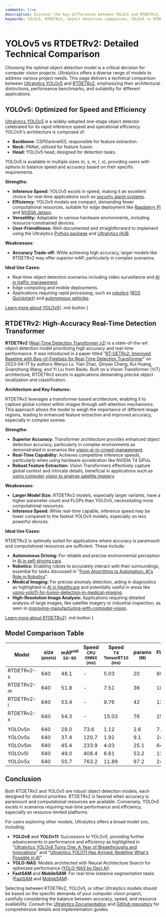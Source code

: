 ```yaml
---
comments: true
description: Discover the key differences between YOLOv5 and RTDETRv2, from architecture to accuracy, and find the best object detection model for your project.
keywords: YOLOv5, RTDETRv2, object detection comparison, YOLOv5 vs RTDETRv2, Ultralytics models, model performance, computer vision, object detection, RTDETR, YOLOv5 features, transformer architecture
---
```


# YOLOv5 vs RTDETRv2: Detailed Technical Comparison

Choosing the optimal object detection model is a critical decision for computer vision projects. Ultralytics offers a diverse range of models to address various project needs. This page delivers a technical comparison between [Ultralytics YOLOv5](https://docs.ultralytics.com/models/yolov5/) and [RTDETRv2](https://docs.ultralytics.com/models/rtdetr/), emphasizing their architectural distinctions, performance benchmarks, and suitability for different applications.

<script async src="https://cdn.jsdelivr.net/npm/chart.js"></script>
<script defer src="../../javascript/benchmark.js"></script>

<canvas id="modelComparisonChart" width="1024" height="400" active-models='["RTDETRv2", "YOLOv5"]'></canvas>

## YOLOv5: Optimized for Speed and Efficiency

[Ultralytics YOLOv5](https://docs.ultralytics.com/models/yolov5/) is a widely-adopted one-stage object detector celebrated for its rapid inference speed and operational efficiency. YOLOv5's architecture is composed of:

- **Backbone:** CSPDarknet53, responsible for feature extraction.
- **Neck:** PANet, utilized for feature fusion.
- **Head:** YOLOv5 head, designed for detection tasks.

YOLOv5 is available in multiple sizes (n, s, m, l, x), providing users with options to balance speed and accuracy based on their specific requirements.

**Strengths:**

- **Inference Speed:** YOLOv5 excels in speed, making it an excellent choice for real-time applications such as [security alarm systems](https://docs.ultralytics.com/guides/security-alarm-system/).
- **Efficiency:** YOLOv5 models are compact, demanding fewer computational resources, suitable for edge deployment like [Raspberry Pi](https://docs.ultralytics.com/guides/raspberry-pi/) and [NVIDIA Jetson](https://docs.ultralytics.com/guides/nvidia-jetson/).
- **Versatility:** Adaptable to various hardware environments, including resource-constrained devices.
- **User-Friendliness:** Well-documented and straightforward to implement using the Ultralytics [Python package](https://pypi.org/project/ultralytics/) and [Ultralytics HUB](https://www.ultralytics.com/hub).

**Weaknesses:**

- **Accuracy Trade-off:** While achieving high accuracy, larger models like RTDETRv2 may offer superior mAP, particularly in complex scenarios.

**Ideal Use Cases:**

- Real-time object detection scenarios including video surveillance and [AI in traffic management](https://www.ultralytics.com/blog/optimizingtraffic-management-with-ultralytics-yolo11).
- Edge computing and mobile deployments.
- Applications requiring rapid processing, such as [robotics](https://www.ultralytics.com/blog/from-algorithms-to-automation-ais-role-in-robotics) ([ROS Quickstart](https://docs.ultralytics.com/guides/ros-quickstart/)) and [autonomous vehicles](https://www.ultralytics.com/solutions/ai-in-self-driving).

[Learn more about YOLOv5](https://docs.ultralytics.com/models/yolov5/){ .md-button }

## RTDETRv2: High-Accuracy Real-Time Detection Transformer

**RTDETRv2** ([Real-Time Detection Transformer v2](https://github.com/lyuwenyu/RT-DETR/tree/main/rtdetrv2_pytorch#readme)) is a state-of-the-art object detection model prioritizing high accuracy and real-time performance. It was introduced in a paper titled "[RT-DETRv2: Improved Baseline with Bag-of-Freebies for Real-Time Detection Transformer](https://arxiv.org/abs/2407.17140)" on 2023-04-17 by authors Wenyu Lv, Yian Zhao, Qinyao Chang, Kui Huang, Guanzhong Wang, and Yi Liu from Baidu. Built on a Vision Transformer (ViT) architecture, RTDETRv2 excels in applications demanding precise object localization and classification.

**Architecture and Key Features:**

RTDETRv2 leverages a transformer-based architecture, enabling it to capture global context within images through self-attention mechanisms. This approach allows the model to weigh the importance of different image regions, leading to enhanced feature extraction and improved accuracy, especially in complex scenes.

**Strengths:**

- **Superior Accuracy:** Transformer architecture provides enhanced object detection accuracy, particularly in complex environments as demonstrated in scenarios like [vision-ai-in-crowd-management](https://www.ultralytics.com/blog/vision-ai-in-crowd-management).
- **Real-Time Capability:** Achieves competitive inference speeds, particularly when using hardware acceleration like NVIDIA T4 GPUs.
- **Robust Feature Extraction:** Vision Transformers effectively capture global context and intricate details, beneficial in applications such as [using computer vision to analyse satellite imagery](https://www.ultralytics.com/blog/using-computer-vision-to-analyse-satellite-imagery).

**Weaknesses:**

- **Larger Model Size:** RTDETRv2 models, especially larger variants, have a higher parameter count and FLOPs than YOLOv5, necessitating more computational resources.
- **Inference Speed:** While real-time capable, inference speed may be lower compared to the fastest YOLOv5 models, especially on less powerful devices.

**Ideal Use Cases:**

RTDETRv2 is optimally suited for applications where accuracy is paramount and computational resources are sufficient. These include:

- **Autonomous Driving:** For reliable and precise environmental perception in [AI in self-driving cars](https://www.ultralytics.com/solutions/ai-in-self-driving).
- **Robotics:** Enabling robots to accurately interact with their surroundings, essential for tasks discussed in "[From Algorithms to Automation: AI's Role in Robotics](https://www.ultralytics.com/blog/from-algorithms-to-automation-ais-role-in-robotics)".
- **Medical Imaging:** For precise anomaly detection, aiding in diagnostics as highlighted in [AI in Healthcare](https://www.ultralytics.com/solutions/ai-in-healthcare) and potentially useful in areas like [using-yolo11-for-tumor-detection-in-medical-imaging](https://www.ultralytics.com/blog/using-yolo11-for-tumor-detection-in-medical-imaging).
- **High-Resolution Image Analysis:** Applications requiring detailed analysis of large images, like satellite imagery or industrial inspection, as seen in [improving-manufacturing-with-computer-vision](https://www.ultralytics.com/blog/improving-manufacturing-with-computer-vision).

[Learn more about RTDETRv2](https://docs.ultralytics.com/models/rtdetr/){ .md-button }

## Model Comparison Table

| Model      | size<br><sup>(pixels) | mAP<sup>val<br>50-95 | Speed<br><sup>CPU ONNX<br>(ms) | Speed<br><sup>T4 TensorRT10<br>(ms) | params<br><sup>(M) | FLOPs<br><sup>(B) |
| ---------- | --------------------- | -------------------- | ------------------------------ | ----------------------------------- | ------------------ | ----------------- |
| RTDETRv2-s | 640                   | 48.1                 | -                              | 5.03                                | 20                 | 60                |
| RTDETRv2-m | 640                   | 51.9                 | -                              | 7.51                                | 36                 | 100               |
| RTDETRv2-l | 640                   | 53.4                 | -                              | 9.76                                | 42                 | 136               |
| RTDETRv2-x | 640                   | 54.3                 | -                              | 15.03                               | 76                 | 259               |
|            |                       |                      |                                |                                     |                    |                   |
| YOLOv5n    | 640                   | 28.0                 | 73.6                           | 1.12                                | 2.6                | 7.7               |
| YOLOv5s    | 640                   | 37.4                 | 120.7                          | 1.92                                | 9.1                | 24.0              |
| YOLOv5m    | 640                   | 45.4                 | 233.9                          | 4.03                                | 25.1               | 64.2              |
| YOLOv5l    | 640                   | 49.0                 | 408.4                          | 6.61                                | 53.2               | 135.0             |
| YOLOv5x    | 640                   | 50.7                 | 763.2                          | 11.89                               | 97.2               | 246.4             |

## Conclusion

Both RTDETRv2 and YOLOv5 are robust object detection models, each designed for distinct priorities. RTDETRv2 is favored when accuracy is paramount and computational resources are available. Conversely, YOLOv5 excels in scenarios requiring real-time performance and efficiency, especially on resource-limited platforms.

For users exploring other models, Ultralytics offers a broad model zoo, including:

- **YOLOv8** and **YOLOv11**: Successors to YOLOv5, providing further advancements in performance and efficiency as highlighted in "[Ultralytics YOLOv8 Turns One: A Year of Breakthroughs and Innovations](https://www.ultralytics.com/blog/ultralytics-yolov8-turns-one-a-year-of-breakthroughs-and-innovations)" and "[Ultralytics YOLO11 Has Arrived: Redefine What's Possible in AI](https://www.ultralytics.com/blog/ultralytics-yolo11-has-arrived-redefine-whats-possible-in-ai)".
- **YOLO-NAS**: Models architected with Neural Architecture Search for optimized performance ([YOLO-NAS by Deci AI](https://docs.ultralytics.com/models/yolo-nas/)).
- **FastSAM** and **MobileSAM**: For real-time instance segmentation tasks ([FastSAM](https://docs.ultralytics.com/models/fast-sam/) and [MobileSAM](https://docs.ultralytics.com/models/mobile-sam/)).

Selecting between RTDETRv2, YOLOv5, or other Ultralytics models should be based on the specific demands of your computer vision project, carefully considering the balance between accuracy, speed, and resource availability. Consult the [Ultralytics Documentation](https://docs.ultralytics.com/models/) and [GitHub repository](https://github.com/ultralytics/ultralytics) for comprehensive details and implementation guides.

